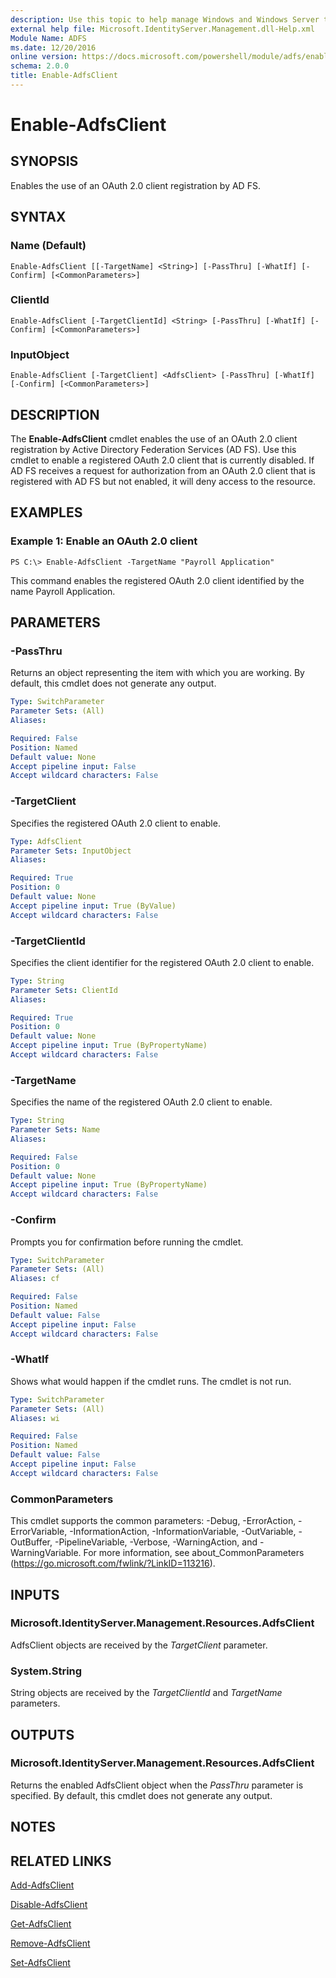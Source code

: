 ```yaml
---
description: Use this topic to help manage Windows and Windows Server technologies with Windows PowerShell.
external help file: Microsoft.IdentityServer.Management.dll-Help.xml
Module Name: ADFS
ms.date: 12/20/2016
online version: https://docs.microsoft.com/powershell/module/adfs/enable-adfsclient?view=windowsserver2019-ps&wt.mc_id=ps-gethelp
schema: 2.0.0
title: Enable-AdfsClient
---
```


# Enable-AdfsClient

## SYNOPSIS
Enables the use of an OAuth 2.0 client registration by AD FS.

## SYNTAX

### Name (Default)
```
Enable-AdfsClient [[-TargetName] <String>] [-PassThru] [-WhatIf] [-Confirm] [<CommonParameters>]
```

### ClientId
```
Enable-AdfsClient [-TargetClientId] <String> [-PassThru] [-WhatIf] [-Confirm] [<CommonParameters>]
```

### InputObject
```
Enable-AdfsClient [-TargetClient] <AdfsClient> [-PassThru] [-WhatIf] [-Confirm] [<CommonParameters>]
```

## DESCRIPTION
The **Enable-AdfsClient** cmdlet enables the use of an OAuth 2.0 client registration by Active Directory Federation Services (AD FS).
Use this cmdlet to enable a registered OAuth 2.0 client that is currently disabled.
If AD FS receives a request for authorization from an OAuth 2.0 client that is registered with  AD FS but not enabled, it will deny access to the resource.

## EXAMPLES

### Example 1: Enable an OAuth 2.0 client
```
PS C:\> Enable-AdfsClient -TargetName "Payroll Application"
```

This command enables the registered OAuth 2.0 client identified by the name Payroll Application.

## PARAMETERS

### -PassThru
Returns an object representing the item with which you are working.
By default, this cmdlet does not generate any output.

```yaml
Type: SwitchParameter
Parameter Sets: (All)
Aliases: 

Required: False
Position: Named
Default value: None
Accept pipeline input: False
Accept wildcard characters: False
```

### -TargetClient
Specifies the registered OAuth 2.0 client to enable.

```yaml
Type: AdfsClient
Parameter Sets: InputObject
Aliases: 

Required: True
Position: 0
Default value: None
Accept pipeline input: True (ByValue)
Accept wildcard characters: False
```

### -TargetClientId
Specifies the client identifier for the registered OAuth 2.0 client to enable.

```yaml
Type: String
Parameter Sets: ClientId
Aliases: 

Required: True
Position: 0
Default value: None
Accept pipeline input: True (ByPropertyName)
Accept wildcard characters: False
```

### -TargetName
Specifies the name of the registered OAuth 2.0 client to enable.

```yaml
Type: String
Parameter Sets: Name
Aliases: 

Required: False
Position: 0
Default value: None
Accept pipeline input: True (ByPropertyName)
Accept wildcard characters: False
```

### -Confirm
Prompts you for confirmation before running the cmdlet.

```yaml
Type: SwitchParameter
Parameter Sets: (All)
Aliases: cf

Required: False
Position: Named
Default value: False
Accept pipeline input: False
Accept wildcard characters: False
```

### -WhatIf
Shows what would happen if the cmdlet runs.
The cmdlet is not run.

```yaml
Type: SwitchParameter
Parameter Sets: (All)
Aliases: wi

Required: False
Position: Named
Default value: False
Accept pipeline input: False
Accept wildcard characters: False
```

### CommonParameters
This cmdlet supports the common parameters: -Debug, -ErrorAction, -ErrorVariable, -InformationAction, -InformationVariable, -OutVariable, -OutBuffer, -PipelineVariable, -Verbose, -WarningAction, and -WarningVariable. For more information, see about_CommonParameters (https://go.microsoft.com/fwlink/?LinkID=113216).

## INPUTS

### Microsoft.IdentityServer.Management.Resources.AdfsClient

AdfsClient objects are received by the *TargetClient* parameter.

### System.String

String objects are received by the *TargetClientId* and *TargetName* parameters.

## OUTPUTS

### Microsoft.IdentityServer.Management.Resources.AdfsClient

Returns the enabled AdfsClient object when the *PassThru* parameter is specified. By default, this cmdlet does not generate any output.

## NOTES

## RELATED LINKS

[Add-AdfsClient](./Add-AdfsClient.md)

[Disable-AdfsClient](./Disable-AdfsClient.md)

[Get-AdfsClient](./Get-AdfsClient.md)

[Remove-AdfsClient](./Remove-AdfsClient.md)

[Set-AdfsClient](./Set-AdfsClient.md)


